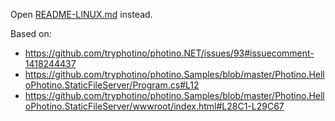 Open [README-LINUX.md](../README-LINUX.md) instead.

Based on:
- https://github.com/tryphotino/photino.NET/issues/93#issuecomment-1418244437
- https://github.com/tryphotino/photino.Samples/blob/master/Photino.HelloPhotino.StaticFileServer/Program.cs#L12
- https://github.com/tryphotino/photino.Samples/blob/master/Photino.HelloPhotino.StaticFileServer/wwwroot/index.html#L28C1-L29C67